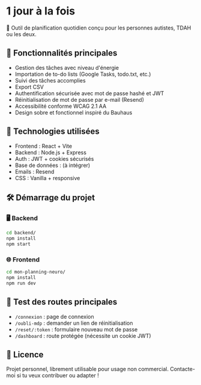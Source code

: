 # 1 jour à la fois

🧠 Outil de planification quotidien conçu pour les personnes autistes, TDAH ou les deux.

## 🚀 Fonctionnalités principales

- Gestion des tâches avec niveau d'énergie
- Importation de to-do lists (Google Tasks, todo.txt, etc.)
- Suivi des tâches accomplies
- Export CSV
- Authentification sécurisée avec mot de passe hashé et JWT
- Réinitialisation de mot de passe par e-mail (Resend)
- Accessibilité conforme WCAG 2.1 AA
- Design sobre et fonctionnel inspiré du Bauhaus

## 🔧 Technologies utilisées

- Frontend : React + Vite
- Backend : Node.js + Express
- Auth : JWT + cookies sécurisés
- Base de données : (à intégrer)
- Emails : Resend
- CSS : Vanilla + responsive

## 🛠️ Démarrage du projet

### 🖥 Backend

```bash
cd backend/
npm install
npm start
```

### 🌐 Frontend

```bash
cd mon-planning-neuro/
npm install
npm run dev
```

## 🧪 Test des routes principales

- `/connexion` : page de connexion
- `/oubli-mdp` : demander un lien de réinitialisation
- `/reset/:token` : formulaire nouveau mot de passe
- `/dashboard` : route protégée (nécessite un cookie JWT)

## 📜 Licence

Projet personnel, librement utilisable pour usage non commercial. Contacte-moi si tu veux contribuer ou adapter !

